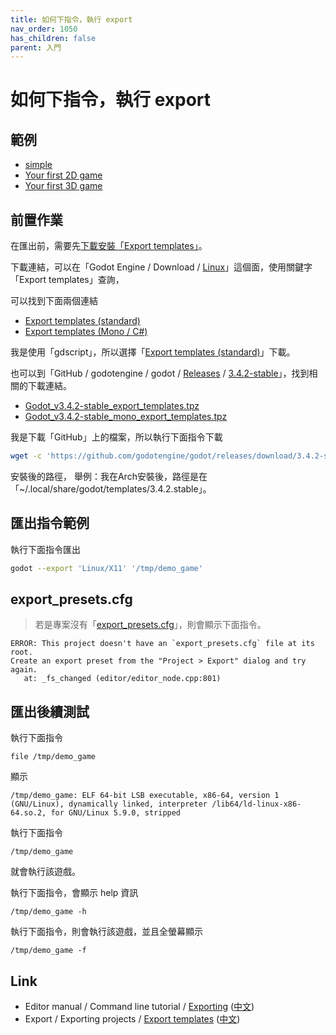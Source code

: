 ```yaml
---
title: 如何下指令，執行 export
nav_order: 1050
has_children: false
parent: 入門
---
```



# 如何下指令，執行 export


## 範例

* [simple](https://github.com/samwhelp/note-about-godot/tree/gh-pages/_demo/start/export_project/simple)
* [Your first 2D game](https://github.com/samwhelp/note-about-godot/tree/gh-pages/_demo/start/export_project/dodge)
* [Your first 3D game](https://github.com/samwhelp/note-about-godot/tree/gh-pages/_demo/start/export_project/dodge-3d)


## 前置作業

在匯出前，需要先[下載安裝「Export templates」](https://docs.godotengine.org/en/stable/tutorials/export/exporting_projects.html#export-templates)。

下載連結，可以在「Godot Engine / Download / [Linux](https://godotengine.org/download/linux)」這個面，使用關鍵字「Export templates」查詢，

可以找到下面兩個連結

* [Export templates (standard)](https://downloads.tuxfamily.org/godotengine/3.4.2/Godot_v3.4.2-stable_export_templates.tpz)
* [Export templates (Mono / C#)](https://downloads.tuxfamily.org/godotengine/3.4.2/mono/Godot_v3.4.2-stable_mono_export_templates.tpz)

我是使用「gdscript」，所以選擇「[Export templates (standard)](https://downloads.tuxfamily.org/godotengine/3.4.2/Godot_v3.4.2-stable_export_templates.tpz)」下載。

也可以到「GitHub / godotengine / godot / [Releases](https://github.com/godotengine/godot/releases) / [3.4.2-stable](https://github.com/godotengine/godot/releases/tag/3.4.2-stable)」，找到相關的下載連結。

* [Godot_v3.4.2-stable_export_templates.tpz](https://github.com/godotengine/godot/releases/download/3.4.2-stable/Godot_v3.4.2-stable_export_templates.tpz)
* [Godot_v3.4.2-stable_mono_export_templates.tpz](https://github.com/godotengine/godot/releases/download/3.4.2-stable/Godot_v3.4.2-stable_mono_export_templates.tpz)

我是下載「GitHub」上的檔案，所以執行下面指令下載

``` sh
wget -c 'https://github.com/godotengine/godot/releases/download/3.4.2-stable/Godot_v3.4.2-stable_export_templates.tpz'
```


安裝後的路徑，
舉例：我在Arch安裝後，路徑是在「~/.local/share/godot/templates/3.4.2.stable」。

## 匯出指令範例

執行下面指令匯出

``` sh
godot --export 'Linux/X11' '/tmp/demo_game'
```

## export_presets.cfg

> 若是專案沒有「[export_presets.cfg](https://github.com/samwhelp/note-about-godot/blob/gh-pages/_demo/start/export_project/simple/demo/export_presets.cfg)」，則會顯示下面指令。

```
ERROR: This project doesn't have an `export_presets.cfg` file at its root.
Create an export preset from the "Project > Export" dialog and try again.
   at: _fs_changed (editor/editor_node.cpp:801)
```

## 匯出後續測試

執行下面指令

```
file /tmp/demo_game
```

顯示

```
/tmp/demo_game: ELF 64-bit LSB executable, x86-64, version 1 (GNU/Linux), dynamically linked, interpreter /lib64/ld-linux-x86-64.so.2, for GNU/Linux 5.9.0, stripped
```

執行下面指令

```
/tmp/demo_game
```

就會執行該遊戲。


執行下面指令，會顯示 help 資訊

```
/tmp/demo_game -h
```

執行下面指令，則會執行該遊戲，並且全螢幕顯示

```
/tmp/demo_game -f
```


## Link

* Editor manual / Command line tutorial / [Exporting](https://docs.godotengine.org/en/stable/tutorials/editor/command_line_tutorial.html#exporting) ([中文](https://docs.godotengine.org/zh_TW/stable/tutorials/editor/command_line_tutorial.html#exporting))
* Export / Exporting projects / [Export templates](https://docs.godotengine.org/en/stable/tutorials/export/exporting_projects.html#export-templates) ([中文](https://docs.godotengine.org/zh_TW/stable/tutorials/export/exporting_projects.html#export-templates))
